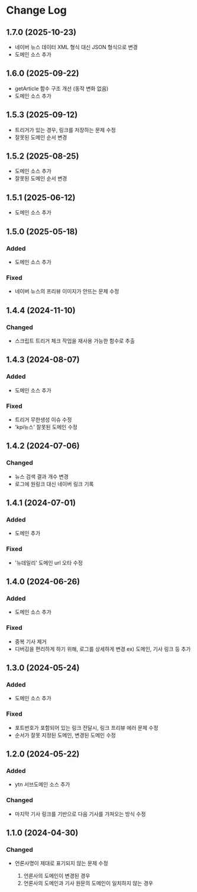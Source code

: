# Change Log

## 1.7.0 (2025-10-23)

- 네이버 뉴스 데이터 XML 형식 대신 JSON 형식으로 변경
- 도메인 소스 추가

## 1.6.0 (2025-09-22)

- getArticle 함수 구조 개선 (동작 변화 없음)
- 도메인 소스 추가

## 1.5.3 (2025-09-12)

- 트리거가 있는 경우, 링크를 저장하는 문제 수정
- 잘못된 도메인 순서 변경

## 1.5.2 (2025-08-25)

- 도메인 소스 추가
- 잘못된 도메인 순서 변경

## 1.5.1 (2025-06-12)

- 도메인 소스 추가

## 1.5.0 (2025-05-18)

### Added

- 도메인 소스 추가

### Fixed

- 네이버 뉴스의 프리뷰 이미지가 안뜨는 문제 수정

## 1.4.4 (2024-11-10)

### Changed

- 스크립트 트리거 체크 작업을 재사용 가능한 함수로 추출

## 1.4.3 (2024-08-07)

### Added

- 도메인 소스 추가

### Fixed

- 트리거 무한생성 이슈 수정
- 'kpi뉴스' 잘못된 도메인 수정

## 1.4.2 (2024-07-06)

### Changed

- 뉴스 검색 결과 개수 변경
- 로그에 원링크 대신 네이버 링크 기록

## 1.4.1 (2024-07-01)

### Added

- 도메인 추가

### Fixed

- '뉴데일리' 도메인 url 오타 수정

## 1.4.0 (2024-06-26)

### Added

- 도메인 소스 추가

### Fixed

- 중복 기사 제거
- 디버깅을 편리하게 하기 위해, 로그를 상세하게 변경 ex) 도메인, 기사 링크 등 추가

## 1.3.0 (2024-05-24)

### Added

- 도메인 소스 추가

### Fixed

- 포트번호가 포함되어 있는 링크 전달시, 링크 프리뷰 에러 문제 수정
- 순서가 잘못 지정된 도메인, 변경된 도메인 수정

## 1.2.0 (2024-05-22)

### Added

- ytn 서브도메인 소스 추가

### Changed

- 마지막 기사 링크를 기반으로 다음 기사를 가져오는 방식 수정

## 1.1.0 (2024-04-30)

### Changed

- 언론사명이 제대로 표기되지 않는 문제 수정

  1. 언론사의 도메인이 변경된 경우
  2. 언론사의 도메인과 기사 원문의 도메인이 일치하지 않는 경우
